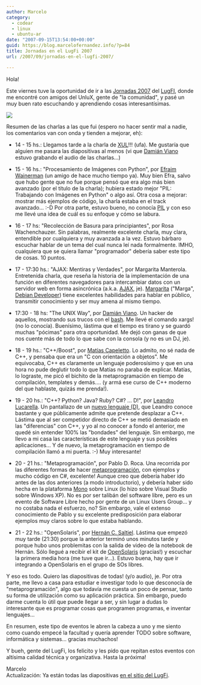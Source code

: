 ```yaml
---
author: Marcelo
category:
  - codear
  - linux
  - ubuntu-ar
date: "2007-09-15T13:54:00+00:00"
guid: https://blog.marcelofernandez.info/?p=84
title: Jornadas en el LugFi 2007
url: /2007/09/jornadas-en-el-lugfi-2007/

---
```

Hola!

Este viernes tuve la oportunidad de ir a las [Jornadas 2007](http://lug.fi.uba.ar/eventos/2007-jornadas/) del [LugFI](http://lug.fi.uba.ar/), donde me encontré con amigos del UnluX, gente de "la comunidad", y pasé un muy buen rato escuchando y aprendiendo cosas interesantísimas.

[![](http://4.bp.blogspot.com/_nDZ247g0qSM/Ru1uywtdAlI/AAAAAAAAALI/_9eQTPhjMnE/s400/logo.png)](http://lug.fi.uba.ar/)  


Resumen de las charlas a las que fui (espero no hacer sentir mal a nadie, los comentarios van con onda y tienden a mejorar, eh):  

- 14 - 15 hs.: Llegamos tarde a la charla de [XUL](http://www.mozilla.org/projects/xul/)!!! (ufa). Me gustaría que alguien me pasara las diapositivas al menos (vi que [Damián Viano](http://damianv.com.ar/) estuvo grabando el audio de las charlas...)

- 15 - 16 hs.: "Procesamiento de Imágenes con Python", por [Efraim Wainerman](http://brconsulting.info/portal/cv-efraim-wainerman.html) (un amigo de hace mucho tiempo ya). Muy bien Efra, salvo que hubo gente que no fue porque pensó que era algo más bien avanzado (por el título de la charla); hubiera estado mejor "PIL: Trabajando con Imágenes en Python" o algo así. Otra cosa a mejorar: mostrar más ejemplos de código, la charla estaba en el track avanzado... :-D Por otra parte, estuvo bueno, no conocía [PIL](http://www.pythonware.com/products/pil/) y con eso me llevé una idea de cuál es su enfoque y cómo se labura.

- 16 - 17 hs: "Recolección de Basura para principiantes", por Rosa Wachenchauzer. Sin palabras, realmente excelente charla, muy clara, entendible por cualquiera y muy avanzada a la vez. Estuvo bárbaro escuchar hablar de un tema del cual nunca leí nada formalmente. IMHO, cualquiera que se quiera llamar "programador" debería saber este tipo de cosas. 10 puntos.

- 17 - 17:30 hs.: "AJAX: Mentiras y Verdades", por Margarita Manterola. Entretenida charla, que reseña la historia de la implementación de una función en diferentes navegadores para intercambiar datos con un servidor web en forma asincrónica (a.k.a. [AJAX](http://es.wikipedia.org/wiki/AJAX), je). [Margarita](http://www.marga.com.ar/blog/) ("Marga", [Debian Developer](http://www.debian.org/doc/developers-reference/)) tiene excelentes habilidades para hablar en público, transmitir conocimiento y ser muy amena al mismo tiempo.

- 17:30 - 18 hs: "The UNIX Way", por [Damián Viano](http://damianv.com.ar/). Un hacker de aquellos, mostrando sus trucos con el [bash](http://es.wikipedia.org/wiki/Bash). Me llevé el comando xargs! (no lo conocía). Buenísimo, lástima que el tiempo es tirano y se guardó muchas "pócimas" para otra oportunidad. Me dejó con ganas de que nos cuente más de todo lo que sabe con la consola (y no es un DJ, je).

- 18 - 19 hs.: "C++/Boost", por [Matías Capeletto](http://argcpp.blogspot.com/). Lo admito, no sé nada de C++, y pensaba que era un "C con orientación a objetos". Me equivocaba, C++ es claramente un lenguaje poderosísimo y que en una hora no pude deglutir todo lo que Matías no paraba de explicar. Matías, lo lograste, me picó el bichito de la metaprogramación en tiempo de compilación, templates y demás.... (y armá ese curso de C++ moderno del que hablaste, quizás me prenda!).

- 19 - 20 hs.: "C++? Python? Java? Ruby? C#? ... D!", por [Leandro Lucarella](http://www.lug.fi.uba.ar/integrantes/?usuario=luca). Un pantallazo de un [nuevo lenguaje (D)](http://www.digitalmars.com/d/), que Leandro conoce bastante y que públicamente admite que pretende desplazar a C++. Lástima que al ser competidor directo de C++ se metió demasiado en las "diferencias" con C++, y yo al no conocer a fondo el anterior, me quedé sin entender 100% las "bondades" del lenguaje. Sin embargo, me llevo a mi casa las características de este lenguaje y sus posibles aplicaciones... Y de nuevo, la metaprogramación en tiempo de compilación llamó a mi puerta. :-) Muy interesante!

- 20 - 21 hs.: "Metaprogramación", por Pablo D. Roca. Una recorrida por las diferentes formas de hacer [metaprogramación](http://es.wikipedia.org/wiki/Metaprogramaci%C3%B3n), con ejemplos y mucho código en C#, excelente! Aunque creo que debería haber ido antes de las dos anteriores (a modo introductorio), y debería haber sido hecha en la plataforma [Mono](http://www.mono-project.com/Main_Page) sobre Linux (lo hizo sobre Visual Studio sobre Windows XP). No es por ser talibán del software libre, pero es un evento de Software Libre hecho por gente de un Linux Users Group... y no costaba nada el esfuerzo, no? Sin embargo, vale el extenso conocimiento de Pablo y su excelente predisposición para elaborar ejemplos muy claros sobre lo que estaba hablando.

- 21 - 22 hs.: "OpenSolaris", por [Hernán C. Saltiel](http://www.opensolaris.org/viewProfile.jspa?id=8308). Lástima que empezó muy tarde (21:30) porque la anterior terminó unos minutos tarde y porque hubo unos problemitas con la salida de video de la notebook de Hernán. Sólo llegué a recibir el kit de [OpenSolaris](http://www.opensolaris.org/) (gracias!) y escuchar la primera media hora (me tuve que ir...). Estuvo buena, hay que ir integrando a OpenSolaris en el grupo de SOs libres.

Y eso es todo. Quiero las diapositivas de todas! (y/o audio), je. Por otra parte, me llevo a casa para estudiar e investigar todo lo que desconocía de "metaprogramación", algo que todavía me cuesta un poco de pensar, tanto su forma de utilización como su aplicación práctica. Sin embargo, puedo darme cuenta lo útil que puede llegar a ser, y sin lugar a dudas lo interesante que es programar cosas que programen programas, e inventar lenguajes...

En resumen, este tipo de eventos le abren la cabeza a uno y me siento como cuando empecé la facultad y quería aprender TODO sobre software, informática y sistemas... gracias muchachos!

Y bueh, gente del LugFi, los felicito y les pido que repitan estos eventos con altísima calidad técnica y organizativa. Hasta la próxima!

Marcelo  
Actualización: Ya están todas las diapositivas [en el sitio del LugFi](http://lug.fi.uba.ar/eventos/2007-jornadas/documentos/).
